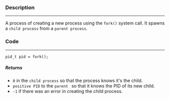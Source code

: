 ### Description
---
A process of creating a new process using the `fork()` system call. It spawns a `child process` from a `parent process`. 

### Code 
---
```
pid_t pid = fork();
```

##### Returns
- `0` in the `child process` so that the process knows it's the child.
- `positive PID` to the `parent ` so that it knows the PID of its new child. 
- `-1` if there was an error in creating the child process.

